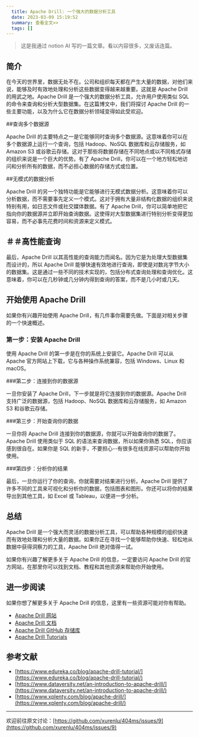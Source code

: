 ```yaml
---
  title: Apache Drill: 一个强大的数据分析工具
  date: 2023-03-09 15:19:52
  summary: 查看全文>>
  tags: []
---
```


> 这是我通过 notion AI 写的一篇文章。看以内容很多，又废话连篇。

## 简介

在今天的世界里，数据无处不在。公司和组织每天都在产生大量的数据，对他们来说，能够及时有效地处理和分析这些数据变得越来越重要。这就是 Apache Drill 的用武之地。Apache Drill 是一个强大的数据分析工具，允许用户使用类似 SQL 的命令来查询和分析大型数据集。在这篇博文中，我们将探讨 Apache Drill 的一些主要功能，以及为什么它在数据分析领域变得如此受欢迎。

##查询多个数据源

Apache Drill 的主要特点之一是它能够同时查询多个数据源。这意味着你可以在多个数据源上运行一个查询，包括 Hadoop、NoSQL 数据库和云存储服务，如 Amazon S3 或谷歌云存储。这对于那些将数据存储在不同地点或以不同格式存储的组织来说是一个巨大的优势。有了 Apache Drill，你可以在一个地方轻松地访问和分析所有的数据，而不必担心数据的存储方式或位置。

##无模式的数据分析

Apache Drill 的另一个独特功能是它能够进行无模式数据分析。这意味着你可以分析数据，而不需要事先定义一个模式。这对于拥有大量非结构化数据的组织来说特别有用，如日志文件或社交媒体数据。有了 Apache Drill，你可以简单地把它指向你的数据源并立即开始查询数据。这使得对大型数据集进行特别分析变得更加容易，而不必事先花费时间和资源来定义模式。

## ＃＃高性能查询

最后，Apache Drill 以其高性能的查询能力而闻名。因为它是为处理大型数据集而设计的，所以 Apache Drill 能够快速有效地进行查询，即使是对数兆字节大小的数据集。这是通过一些不同的技术实现的，包括分布式查询处理和查询优化。这意味着，你可以在几秒钟或几分钟内得到查询的答案，而不是几小时或几天。

## 开始使用 Apache Drill

如果你有兴趣开始使用 Apache Drill，有几件事你需要先做。下面是对相关步骤的一个快速概述。

### 第一步：安装 Apache Drill

使用 Apache Drill 的第一步是在你的系统上安装它。Apache Drill 可以从 Apache 官方网站上下载，它与各种操作系统兼容，包括 Windows、Linux 和 macOS。

###第二步：连接到你的数据源

一旦你安装了 Apache Drill，下一步就是将它连接到你的数据源。Apache Drill 支持广泛的数据源，包括 Hadoop、NoSQL 数据库和云存储服务，如 Amazon S3 和谷歌云存储。

###第三步：开始查询你的数据

一旦你将 Apache Drill 连接到你的数据源，你就可以开始查询你的数据了。Apache Drill 使用类似于 SQL 的语法来查询数据，所以如果你熟悉 SQL，你应该感到很自在。如果你是 SQL 的新手，不要担心--有很多在线资源可以帮助你开始使用。

###第四步：分析你的结果

最后，一旦你运行了你的查询，你就需要对结果进行分析。Apache Drill 提供了许多不同的工具来可视化和分析你的数据，包括图表和图形。你还可以将你的结果导出到其他工具，如 Excel 或 Tableau，以便进一步分析。

## 总结

Apache Drill 是一个强大而灵活的数据分析工具，可以帮助各种规模的组织快速而有效地处理和分析大量的数据。如果你正在寻找一个能够帮助你快速、轻松地从数据中获得洞察力的工具，Apache Drill 绝对值得一试。

如果你有兴趣了解更多关于 Apache Drill 的信息，一定要访问 Apache Drill 的官方网站，在那里你可以找到文档、教程和其他资源来帮助你开始使用。

## 进一步阅读

如果你想了解更多关于 Apache Drill 的信息，这里有一些资源可能对你有帮助。

- [Apache Drill 网站](https://drill.apache.org/)
- [Apache Drill 文档](https://drill.apache.org/docs/)
- [Apache Drill GitHub 存储库](https://github.com/apache/drill/)
- [Apache Drill Tutorials](https://drill.apache.org/docs/tutorials/)

## 参考文献

- [https://www.edureka.co/blog/apache-drill-tutorial/](https://www.edureka.co/blog/apache-drill-tutorial/)
- [https://www.dataversity.net/an-introduction-to-apache-drill/](https://www.dataversity.net/an-introduction-to-apache-drill/)
- [https://www.xplenty.com/blog/apache-drill/](https://www.xplenty.com/blog/apache-drill/)

---

欢迎前往原文讨论：[https://github.com/xurenlu/404ms/issues/9](https://github.com/xurenlu/404ms/issues/9)
